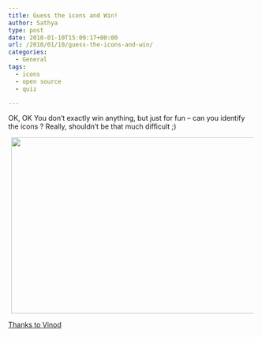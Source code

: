 ```yaml
---
title: Guess the icons and Win!
author: Sathya
type: post
date: 2010-01-10T15:09:17+00:00
url: /2010/01/10/guess-the-icons-and-win/
categories:
  - General
tags:
  - icons
  - open source
  - quiz

---
```

OK, OK You don&#8217;t exactly win anything, but just for fun &#8211; can you identify the icons ? Really, shouldn&#8217;t be that much difficult ;)

<!--more-->

<a id="aptureLink_5ZVUkeJFE2" style="margin-top: 0; margin-right: auto; margin-bottom: 0; margin-left: auto; text-align: center; display: block; padding-top: 0px; padding-right: 6px; padding-bottom: 0px; padding-left: 6px;" href="https://img245.imageshack.us/img245/2948/uploadl.jpg"><img style="border: 0px none currentColor;" src="https://img245.imageshack.us/img245/2948/uploadl.jpg" alt="" width="635px" height="357px" /></a>

[Thanks to Vinod][1]

 [1]: https://www.vinodlive.com/2009/10/08/opensource-knowledge-test/